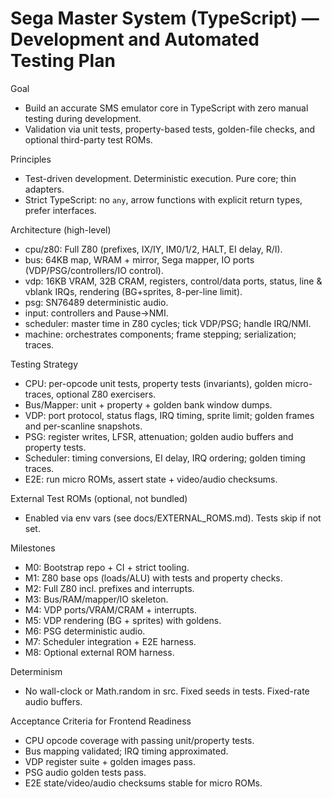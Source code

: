 # Sega Master System (TypeScript) — Development and Automated Testing Plan

Goal

- Build an accurate SMS emulator core in TypeScript with zero manual testing during development.
- Validation via unit tests, property-based tests, golden-file checks, and optional third-party test ROMs.

Principles

- Test-driven development. Deterministic execution. Pure core; thin adapters.
- Strict TypeScript: no `any`, arrow functions with explicit return types, prefer interfaces.

Architecture (high-level)

- cpu/z80: Full Z80 (prefixes, IX/IY, IM0/1/2, HALT, EI delay, R/I).
- bus: 64KB map, WRAM + mirror, Sega mapper, IO ports (VDP/PSG/controllers/IO control).
- vdp: 16KB VRAM, 32B CRAM, registers, control/data ports, status, line & vblank IRQs, rendering (BG+sprites, 8-per-line limit).
- psg: SN76489 deterministic audio.
- input: controllers and Pause->NMI.
- scheduler: master time in Z80 cycles; tick VDP/PSG; handle IRQ/NMI.
- machine: orchestrates components; frame stepping; serialization; traces.

Testing Strategy

- CPU: per-opcode unit tests, property tests (invariants), golden micro-traces, optional Z80 exercisers.
- Bus/Mapper: unit + property + golden bank window dumps.
- VDP: port protocol, status flags, IRQ timing, sprite limit; golden frames and per-scanline snapshots.
- PSG: register writes, LFSR, attenuation; golden audio buffers and property tests.
- Scheduler: timing conversions, EI delay, IRQ ordering; golden timing traces.
- E2E: run micro ROMs, assert state + video/audio checksums.

External Test ROMs (optional, not bundled)

- Enabled via env vars (see docs/EXTERNAL_ROMS.md). Tests skip if not set.

Milestones

- M0: Bootstrap repo + CI + strict tooling.
- M1: Z80 base ops (loads/ALU) with tests and property checks.
- M2: Full Z80 incl. prefixes and interrupts.
- M3: Bus/RAM/mapper/IO skeleton.
- M4: VDP ports/VRAM/CRAM + interrupts.
- M5: VDP rendering (BG + sprites) with goldens.
- M6: PSG deterministic audio.
- M7: Scheduler integration + E2E harness.
- M8: Optional external ROM harness.

Determinism

- No wall-clock or Math.random in src. Fixed seeds in tests. Fixed-rate audio buffers.

Acceptance Criteria for Frontend Readiness

- CPU opcode coverage with passing unit/property tests.
- Bus mapping validated; IRQ timing approximated.
- VDP register suite + golden images pass.
- PSG audio golden tests pass.
- E2E state/video/audio checksums stable for micro ROMs.
